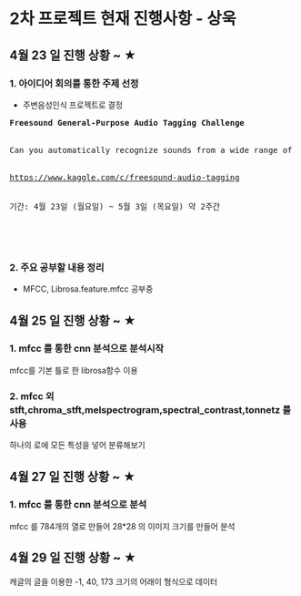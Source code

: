﻿# 2차 프로젝트 현재 진행사항 - 상욱

## 4월 23 일 진행 상황 ~ ★

### 1. 아이디어 회의를 통한 주제 선정

-  주변음성인식 프로젝트로 결정
<pre>
<strong>Freesound General-Purpose Audio Tagging Challenge</strong>
<br>
Can you automatically recognize sounds from a wide range of real-world environments?
<br>
<a href="https://www.kaggle.com/c/freesound-audio-tagging">https://www.kaggle.com/c/freesound-audio-tagging</a>
<br>
기간: 4월 23일 (월요일) ~ 5월 3일 (목요일) 약 2주간
</p>
<br>
</pre>

### 2. 주요 공부할 내용 정리

- MFCC, Librosa.feature.mfcc 공부중

## 4월 25 일 진행 상황 ~ ★

### 1. mfcc 를 통한 cnn 분석으로 분석시작

mfcc를 기본 틀로 한 librosa함수 이용

### 2. mfcc 외 stft,chroma_stft,melspectrogram,spectral_contrast,tonnetz 를 사용

하나의 로에 모든 특성을 넣어 분류해보기

## 4월 27 일 진행 상황 ~ ★

### 1. mfcc 를 통한 cnn 분석으로 분석

mfcc 를 784개의 열로 만들어 28*28 의 이미지 크기를 만들어 분석

## 4월 29 일 진행 상황 ~ ★

캐글의 글을 이용한 -1, 40, 173 크기의 어래이 형식으로 데이터 
